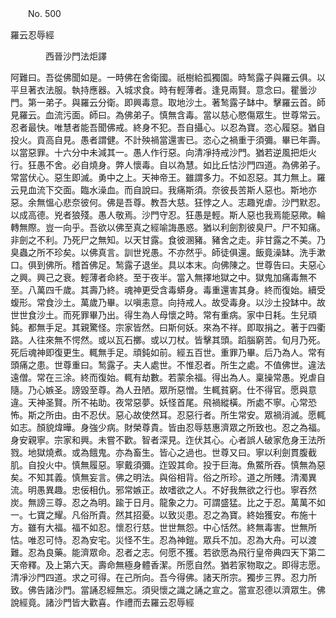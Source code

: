﻿　　No. 500

羅云忍辱經

　　　　西晉沙門法炬譯


阿難曰。吾從佛聞如是。一時佛在舍衛國。祇樹給孤獨園。時鹙露子與羅云俱。以平旦著衣法服。執持應器。入城求食。時有輕薄者。逢見兩賢。意念曰。瞿曇沙門。第一弟子。與羅云分衛。即興毒意。取地沙土。著鹙露子缽中。擊羅云首。師見羅云。血流污面。師曰。為佛弟子。慎無含毒。當以慈心愍傷眾生。世尊常云。忍者最快。唯慧者能吾聞佛戒。終身不犯。吾自攝心。以忍為寶。恣心履惡。猶自投火。貢高自見。愚者謂健。不計殃禍當還害已。恣心之禍重于須彌。畢已年壽。以當惡罪。十六分中未減其一。愚人作行惡。向清凈持戒沙門。猶若逆風把炬火行。狂愚不舍。必自燒身。弊人懷毒。自以為慧。如比丘怙沙門四道。為佛弟子。常當伏心。惡生即滅。勇中之上。天神帝王。雖謂多力。不如忍惡。其力無上。羅云見血流下交面。臨水澡血。而自說曰。我痛斯須。奈彼長苦斯人惡也。斯地亦惡。余無慍心悲奈彼何。佛是吾尊。教吾大慈。狂悖之人。志趣兇虐。沙門默忍。以成高德。兇者狼殘。愚人敬焉。沙門守忍。狂愚是輕。斯人惡也我焉能惡歟。輪轉無際。豈一向乎。吾欲以佛至真之經喻誨愚惑。猶以利劍割彼臭尸。尸不知痛。非劍之不利。乃死尸之無知。以天甘露。食彼溷豬。豬舍之走。非甘露之不美。乃臭蟲之所不珍矣。以佛真言。訓世兇愚。不亦然乎。師徒俱還。飯竟澡缽。洗手漱口。俱到佛所。稽首佛足。鹙露子退坐。具以本末。向佛陳之。世尊告曰。夫惡心之興。興己之衰。輕薄者命終。至于夜半。當入無擇地獄之中。獄鬼加痛毒無不至。八萬四千歲。其壽乃終。魂神更受含毒蟒身。毒重還害其身。終而復始。續受蝮形。常食沙土。萬歲乃畢。以嗔恚意。向持戒人。故受毒身。以沙土投缽中。故世世食沙土。而死罪畢乃出。得生為人母懷之時。常有重病。家中日耗。生兒頑鈍。都無手足。其親驚怪。宗家皆然。曰斯何妖。來為不祥。即取捐之。著于四衢路。人往來無不愕然。或以瓦石擲。或以刀杖。皆擊其頭。蹈腦窮苦。旬月乃死。死后魂神即復更生。輒無手足。頑鈍如前。經五百世。重罪乃畢。后乃為人。常有頭痛之患。世尊重曰。鹙露子。夫人處世。不惟忍者。所生之處。不值佛世。違法遠僧。常在三涂。終而復始。輒有劫數。若蒙余福。得出為人。稟操常愚。兇虐自隨。乃心嫉圣。謗毀至尊。為人丑陋。眾所惡憎。生輒貧窮。仕不得官。愿與意違。天神圣賢。所不祐助。夜常惡夢。妖怪首尾。飛禍縱橫。所處不寧。心常恐怖。斯之所由。由不忍伏。惡心故使然耳。忍惡行者。所生常安。眾禍消滅。愿輒如志。顏貌煒曄。身強少病。財榮尊貴。皆由忍辱慈惠濟眾之所致也。忍之為福。身安親寧。宗家和興。未嘗不歡。智者深見。迮伏其心。心者誤人破家危身王法所戮。地獄燒煮。或為餓鬼。亦為畜生。皆心之過也。世尊又曰。寧以利劍貫腹截肌。自投火中。慎無履惡。寧戴須彌。迮毀其命。投于巨海。魚鱉所吞。慎無為惡矣。不知其義。慎無妄言。佛之明法。與俗相背。俗之所珍。道之所賤。清濁異流。明愚異趣。忠佞相仇。邪常嫉正。故嗜欲之人。不好我無欲之行也。寧吞然炭。無謗三尊。忍之為明。踰于日月。龍象之力。可謂盛猛。比之于忍。萬萬不如一。七寶之耀。凡俗所貴。然其招憂。以致災患。忍之為寶。終始獲安。布施十方。雖有大福。福不如忍。懷忍行慈。世世無怨。中心恬然。終無毒害。世無所怙。唯忍可恃。忍為安宅。災怪不生。忍為神鎧。眾兵不加。忍為大舟。可以渡難。忍為良藥。能濟眾命。忍者之志。何愿不獲。若欲愿為飛行皇帝典四天下第二天帝釋。及上第六天。壽命無極身體香潔。所愿自然。猶若家物取之。即得志愿。清凈沙門四道。求之可得。在己所向。吾今得佛。諸天所宗。獨步三界。忍力所致。佛告諸沙門。當誦忍經無忘。須臾懷之識之誦之宣之。當宣忍德以濟眾生。佛說經竟。諸沙門皆大歡喜。作禮而去羅云忍辱經
